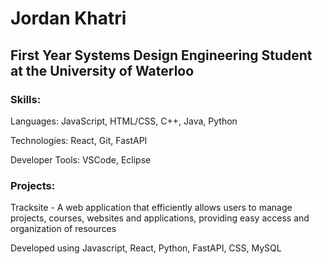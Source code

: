 # Jordan Khatri
## First Year Systems Design Engineering Student at the University of Waterloo

### Skills:
Languages: JavaScript, HTML/CSS, C++, Java, Python

Technologies: React, Git, FastAPI

Developer Tools: VSCode, Eclipse

### Projects:
Tracksite - A web application that efficiently allows users to manage projects, courses, websites and applications, providing easy access and organization of resources

Developed using Javascript, React, Python, FastAPI, CSS, MySQL
